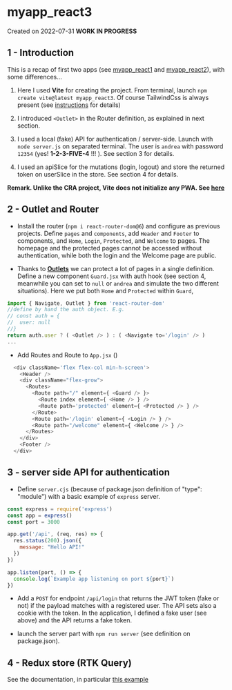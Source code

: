 # myapp_react3

Created on 2022-07-31 **WORK IN PROGRESS**

## 1 - Introduction 
This is a recap of first two apps (see [myapp_react1](https://github.com/andrealacamera/myapp_react1) and [myapp_react2](https://github.com/andrealacamera/myapp_react2)), with some differences... 

1. Here I used **Vite** for creating the project. From terminal, launch `npm create vite@latest myapp_react3`. 
Of course TailwindCss is always present (see [instructions](https://tailwindcss.com/docs/guides/vite) for details) 

2. I introduced `<Outlet>` in the Router definition, as explained in next section.

3. I used a local (fake) API for authentication / server-side. Launch with `node server.js` on separated terminal. The user is `andrea` with password `12354` (yes! **1-2-3-FIVE-4** !!! ). See section 3 for details. 

4. I used an apiSlice for the mutations (login, logout) and store the returned token on userSlice in the store. See section 4 for details. 

**Remark. Unlike the CRA project, Vite does not initialize any PWA. See [here](https://vite-plugin-pwa.netlify.app/)**

## 2 - Outlet and Router

- Install the router (`npm i react-router-dom@6`) and configure as previous projects. Define `pages` and `components`, add `Header` and `Footer` to components, and `Home`, `Login`, `Protected`, and `Welcome` to pages. The homepage and the protected pages cannot be accessed without authentication, while both the login and the Welcome page are public. 

- Thanks to [**Outlets**](https://reactrouter.com/docs/en/v6/components/outlet) we can protect a lot of pages in a single definition.  Define a new component `Guard.jsx` with auth hook (see section 4, meanwhile you can set to `null` or `andrea` and simulate the two different situations). Here we put both `Home` and `Protected` within `Guard`, 
```js
import { Navigate, Outlet } from 'react-router-dom'
//define by hand the auth object. E.g. 
// const auth = {
//  user: null
//}
return auth.user ? ( <Outlet /> ) : ( <Navigate to='/login' /> )
...
``` 

- Add Routes and Route to `App.jsx` ()
```js
  <div className='flex flex-col min-h-screen'>
    <Header />
    <div className="flex-grow">
      <Routes>
        <Route path="/" element={ <Guard /> }>
          <Route index element={ <Home /> } />
          <Route path='protected' element={ <Protected /> } />
        </Route>
        <Route path='/login' element={ <Login /> } />
        <Route path="/welcome" element={ <Welcome /> } />
      </Routes>
    </div>
    <Footer />
  </div>
```

## 3 - server side API for authentication

- Define `server.cjs` (because of package.json definition of "type": "module") with a basic example of `express` server.
```js
const express = require('express')
const app = express()
const port = 3000

app.get('/api', (req, res) => {
  res.status(200).json({
    message: "Hello API!"
  })
})

app.listen(port, () => {
  console.log(`Example app listening on port ${port}`)
})
```

- Add a `POST` for endpoint `/api/login` that returns the JWT token (fake or not) if the payload matches with a registered user. The API sets also a cookie with the token.
In the application, I defined a fake user (see above) and the API returns a fake token.

- launch the server part with `npm run server` (see definition on package.json).

## 4 - Redux store (RTK Query)








See the documentation, in particular [this example](https://redux-toolkit.js.org/rtk-query/usage/examples#authentication)

